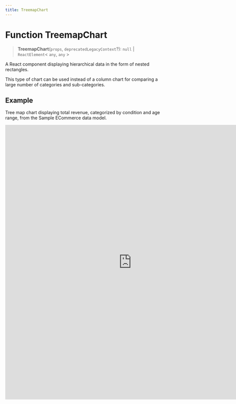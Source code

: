```yaml
---
title: TreemapChart
---
```


# Function TreemapChart

> **TreemapChart**(`props`, `deprecatedLegacyContext`?): `null` \| `ReactElement`\< `any`, `any` \>

A React component displaying hierarchical data in the form of nested rectangles.

This type of chart can be used instead of a column chart for comparing a large number of categories and sub-categories.

## Example

Tree map chart displaying total revenue, categorized by condition and age range, from the Sample ECommerce data model.

<iframe
 src='https://csdk-playground.sisense.com/?example=charts%2Ftreemap-chart&mode=docs'
 width=800
 height=870
 style='border:none;'
/>

## Parameters

| Parameter | Type | Description |
| :------ | :------ | :------ |
| `props` | [`TreemapChartProps`](../interfaces/interface.TreemapChartProps.md) | Treemap chart properties |
| `deprecatedLegacyContext`? | `any` | ::: warning Deprecated<br /><br />:::<br /><br />**See**<br /><br />[React Docs](https://legacy.reactjs.org/docs/legacy-context.html#referencing-context-in-lifecycle-methods) |

## Returns

`null` \| `ReactElement`\< `any`, `any` \>

Treemap Chart component
